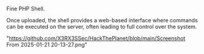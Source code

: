 Fine PHP Shell.

Once uploaded, the shell provides a web-based interface where commands can be executed on the server, often leading to full control over the system.

"https://github.com/X3RX3SSec/HackThePlanet/blob/main/Screenshot From 2025-01-21 20-13-27.png"
